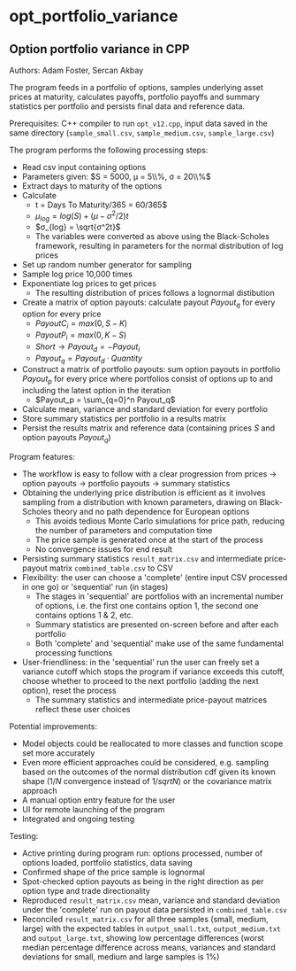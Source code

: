 # opt_portfolio_variance
## Option portfolio variance in CPP

Authors: Adam Foster, Sercan Akbay

The program feeds in a portfolio of options, samples underlying asset prices at maturity, calculates payoffs, portfolio payoffs and summary statistics per portfolio and persists final data and reference data.

Prerequisites: C++ compiler to run `opt_v12.cpp`, input data saved in the same directory (`sample_small.csv`, `sample_medium.csv`, `sample_large.csv`)

The program performs the following processing steps:
* Read csv input containing options
* Parameters given: $S = 5000, μ = 5\\%, σ = 20\\%$
* Extract days to maturity of the options
* Calculate
  * t = Days To Maturity/365 = 60/365$
  * $μ_{log} = log(S) + (μ - σ^2/2)t$
  * $σ_{log} = \sqrt{σ^2t}$
  * The variables were converted as above using the Black-Scholes framework, resulting in parameters for the normal distribution of log prices
* Set up random number generator for sampling
* Sample log price 10,000 times
* Exponentiate log prices to get prices
  * The resulting distribution of prices follows a lognormal distibution
* Create a matrix of option payouts: calculate payout $Payout_q$ for every option for every price
  * $Payout C_i = max(0, S - K)$
  * $Payout P_i = max(0, K - S)$
  * $Short \rightarrow Payout_d = - Payout_i$
  * $Payout_q = Payout_d \cdot Quantity$
* Construct a matrix of portfolio payouts: sum option payouts in portfolio $Payout_p$ for every price where portfolios consist of options up to and including the latest option in the iteration
  * $Payout_p = \sum_{q=0}^n Payout_q$
* Calculate mean, variance and standard deviation for every portfolio
* Store summary statistics per portfolio in a results matrix
* Persist the results matrix and reference data (containing prices $S$ and option payouts $Payout_q$)

Program features:
* The workflow is easy to follow with a clear progression from prices $\rightarrow$ option payouts $\rightarrow$ portfolio payouts $\rightarrow$ summary statistics
* Obtaining the underlying price distribution is efficient as it involves sampling from a distribution with known parameters, drawing on Black-Scholes theory and no path dependence for European options
  * This avoids tedious Monte Carlo simulations for price path, reducing the number of parameters and computation time
  * The price sample is generated once at the start of the process
  * No convergence issues for end result
* Persisting summary statistics `result_matrix.csv` and intermediate price-payout matrix `combined_table.csv` to CSV
* Flexibility: the user can choose a 'complete' (entire input CSV processed in one go) or 'sequential' run (in stages)
  * The stages in 'sequential' are portfolios with an incremental number of options, i.e. the first one contains option 1, the second one contains options 1 & 2, etc.
  * Summary statistics are presented on-screen before and after each portfolio
  * Both 'complete' and 'sequential' make use of the same fundamental processing functions
* User-friendliness: in the 'sequential' run the user can freely set a variance cutoff which stops the program if variance exceeds this cutoff, choose whether to proceed to the next portfolio (adding the next option), reset the process
  * The summary statistics and intermediate price-payout matrices reflect these user choices

Potential improvements:
* Model objects could be reallocated to more classes and function scope set more accurately
* Even more efficient approaches could be considered, e.g. sampling based on the outcomes of the normal distribution cdf given its known shape ($1/N$ convergence instead of $1/sqrt{N}$) or the covariance matrix approach
* A manual option entry feature for the user
* UI for remote launching of the program
* Integrated and ongoing testing

Testing:
* Active printing during program run: options processed, number of options loaded, portfolio statistics, data saving
* Confirmed shape of the price sample is lognormal
* Spot-checked option payouts as being in the right direction as per option type and trade directionality
* Reproduced `result_matrix.csv` mean, variance and standard deviation under the 'complete' run on payout data persisted in `combined_table.csv`
* Reconciled `result_matrix.csv` for all three samples (small, medium, large) with the expected tables in `output_small.txt`, `output_medium.txt` and `output_large.txt`, showing low percentage differences (worst median percentage difference across means, variances and standard deviations for small, medium and large samples is 1%)